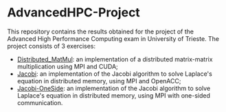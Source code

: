 # AdvancedHPC-Project
This repository contains the results obtained for the project of the Advanced High Performance Computing exam in University of Trieste. The project consists of 3 exercises:
- [Distributed_MatMul](/Distributed_MatMul/): an implementation of a distributed matrix-matrix multiplication using MPI and CUDA;
- [Jacobi](/Jacobi/): an implementation of the Jacobi algorithm to solve Laplace's equation in distributed memory, using MPI and OpenACC;
- [Jacobi-OneSide](/Jacobi-OneSide/): an implementation of the Jacobi algorithm to solve Laplace's equation in distributed memory, using MPI with one-sided communication.
